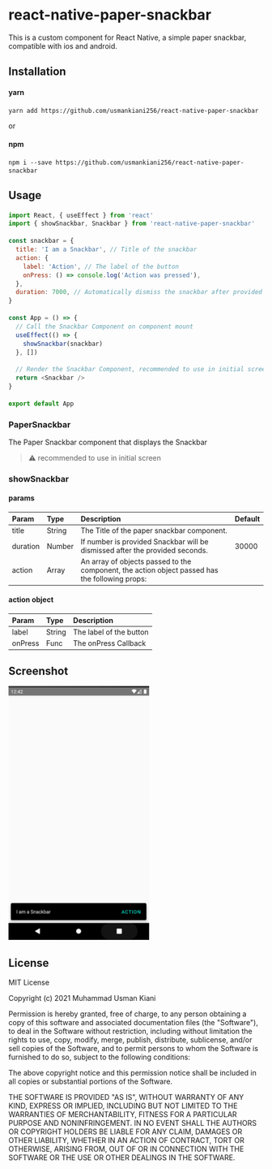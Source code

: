 # react-native-paper-snackbar

This is a custom component for React Native, a simple paper snackbar, compatible with ios and android.

## Installation

#### yarn

```
yarn add https://github.com/usmankiani256/react-native-paper-snackbar
```

or

#### npm

```
npm i --save https://github.com/usmankiani256/react-native-paper-snackbar
```

## Usage

```js
import React, { useEffect } from 'react'
import { showSnackbar, Snackbar } from 'react-native-paper-snackbar'

const snackbar = {
  title: 'I am a Snackbar', // Title of the snackbar
  action: {
    label: 'Action', // The label of the button
    onPress: () => console.log('Action was pressed'),
  },
  duration: 7000, // Automatically dismiss the snackbar after provided seconds
}

const App = () => {
  // Call the Snackbar Component on component mount
  useEffect(() => {
    showSnackbar(snackbar)
  }, [])

  // Render the Snackbar Component, recommended to use in initial screen
  return <Snackbar />
}

export default App
```

### PaperSnackbar

The Paper Snackbar component that displays the Snackbar

> :warning: recommended to use in initial screen

### showSnackbar

#### params

| Param    | Type   | Description                                                                                    | Default |
| :------- | :----- | :--------------------------------------------------------------------------------------------- | :------ |
| title    | String | The Title of the paper snackbar component.                                                     |         |
| duration | Number | If number is provided Snackbar will be dismissed after the provided seconds.                   | 30000   |
| action   | Array  | An array of objects passed to the component, the action object passed has the following props: |         |

#### action object

| Param   | Type   | Description             |
| :------ | :----- | :---------------------- |
| label   | String | The label of the button |
| onPress | Func   | The onPress Callback    |

<!--
## Contributing

## Credits -->

## Screenshot

<img src="./src/Components/Snackbar/screenshots/snackbar.png" height="500">

## License

MIT License

Copyright (c) 2021 Muhammad Usman Kiani

Permission is hereby granted, free of charge, to any person obtaining a copy
of this software and associated documentation files (the "Software"), to deal
in the Software without restriction, including without limitation the rights
to use, copy, modify, merge, publish, distribute, sublicense, and/or sell
copies of the Software, and to permit persons to whom the Software is
furnished to do so, subject to the following conditions:

The above copyright notice and this permission notice shall be included in all
copies or substantial portions of the Software.

THE SOFTWARE IS PROVIDED "AS IS", WITHOUT WARRANTY OF ANY KIND, EXPRESS OR
IMPLIED, INCLUDING BUT NOT LIMITED TO THE WARRANTIES OF MERCHANTABILITY,
FITNESS FOR A PARTICULAR PURPOSE AND NONINFRINGEMENT. IN NO EVENT SHALL THE
AUTHORS OR COPYRIGHT HOLDERS BE LIABLE FOR ANY CLAIM, DAMAGES OR OTHER
LIABILITY, WHETHER IN AN ACTION OF CONTRACT, TORT OR OTHERWISE, ARISING FROM,
OUT OF OR IN CONNECTION WITH THE SOFTWARE OR THE USE OR OTHER DEALINGS IN THE
SOFTWARE.
